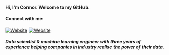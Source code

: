 #### Hi, I'm Connor. Welcome to my GitHub.
#### Connect with me:

[![Website](https://img.shields.io/website?label=connormcshane.io&style=for-the-badge&url=https%3A%2F%2Fconnormcshane.github.io)](https://connormcshane.github.io/)
[![Website](https://img.shields.io/badge/connormcshane-0077B5?style=for-the-badge&logo=linkedin&logoColor=white)](https://www.linkedin.com/in/connor-mcshane-82163910b/)

##### Data scientist & machine learning engineer with three years of experience helping companies in industry realise the power of their data.


[website]: https://connormcshane.github.io

[linkedin]: https://www.linkedin.com/in/connor-mcshane-82163910b/
